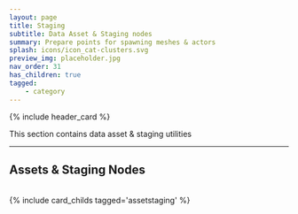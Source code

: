 ```yaml
---
layout: page
title: Staging
subtitle: Data Asset & Staging nodes
summary: Prepare points for spawning meshes & actors
splash: icons/icon_cat-clusters.svg
preview_img: placeholder.jpg
nav_order: 31
has_children: true
tagged:
    - category
---
```


{% include header_card %}

This section contains data asset & staging utilities 

---
## Assets & Staging Nodes
<br>
{% include card_childs tagged='assetstaging' %}